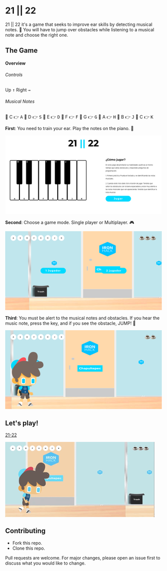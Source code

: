 # 21 || 22

21 || 22 it's a game that seeks to improve ear skills by detecting musical notes. :musical_note:
You will have to jump over obstacles while listening to a musical note and choose the right one.

## The Game

#### Overview

###### Controls
Up <kbd>↑</kbd>
Right <kbd>→</kbd>

###### Musical Notes
:musical_score: C :point_right: <kbd>A</kbd>
:musical_score: D :point_right: <kbd>S</kbd>
:musical_score: E :point_right: <kbd>D</kbd>
:musical_score: F :point_right: <kbd>F</kbd>
:musical_score: G :point_right: <kbd>G</kbd>
:musical_score: A :point_right: <kbd>H</kbd>
:musical_score: B :point_right: <kbd>J</kbd>
:musical_score: C :point_right: <kbd>K</kbd>

**First**: You need to train your ear. Play the notes on the piano. :musical_keyboard:

![Piano](src/piano.png "Piano")

**Second**: Choose a game mode. Single player or Multiplayer. :video_game:

![Game Mode](src/gamemode.png "Game Mode")

**Third**: You must be alert to the musical notes and obstacles. If you hear the music note, press the key, and if you see the obstacle, JUMP! :runner:

![Game](src/game.png "Game")

## Let's play!
[21-22](https://21veintidos.com/)

![GIF](src/21-22.gif "GIF")

## Contributing
* Fork this repo.
* Clone this repo.

Pull requests are welcome. For major changes, please open an issue first to discuss what you would like to change.